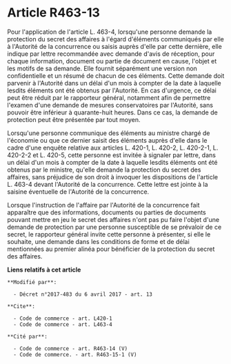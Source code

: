 # Article R463-13

Pour l'application de l'article L. 463-4, lorsqu'une personne demande la protection du secret des affaires à l'égard
d'éléments communiqués par elle à l'Autorité de la concurrence ou saisis auprès d'elle par cette dernière, elle indique par
lettre recommandée avec demande d'avis de réception, pour chaque information, document ou partie de document en cause,
l'objet et les motifs de sa demande. Elle fournit séparément une version non confidentielle et un résumé de chacun de ces
éléments. Cette demande doit parvenir à l'Autorité dans un délai d'un mois à compter de la date à laquelle lesdits éléments
ont été obtenus par l'Autorité. En cas d'urgence, ce délai peut être réduit par le rapporteur général, notamment afin de
permettre l'examen d'une demande de mesures conservatoires par l'Autorité, sans pouvoir être inférieur à quarante-huit
heures. Dans ce cas, la demande de protection peut être présentée par tout moyen. 

Lorsqu'une personne communique des éléments au ministre chargé de l'économie ou que ce dernier saisit des éléments auprès
d'elle dans le cadre d'une enquête relative   aux articles L. 420-1, L. 420-2, L. 420-2-1, L. 420-2-2 et L. 420-5, cette
personne est invitée à signaler par lettre, dans un délai d'un mois à compter de la date à laquelle lesdits éléments ont été
obtenus par le ministre, qu'elle demande la protection du secret des affaires, sans préjudice de son droit à invoquer les
dispositions de l'article L. 463-4 devant l'Autorité de la concurrence. Cette lettre est jointe à la saisine éventuelle de
l'Autorité de la concurrence. 

Lorsque l'instruction de l'affaire par l'Autorité de la concurrence fait apparaître que des informations, documents ou
parties de documents pouvant mettre en jeu le secret des affaires n'ont pas pu faire l'objet d'une demande de protection par
une personne susceptible de se prévaloir de ce secret, le rapporteur général invite cette personne à présenter, si elle le
souhaite, une demande dans les conditions de forme et de délai mentionnées au premier alinéa pour bénéficier de la protection
du secret des affaires.

**Liens relatifs à cet article**

	**Modifié par**:

	  - Décret n°2017-483 du 6 avril 2017 - art. 13

	**Cite**:

	  - Code de commerce - art. L420-1
	  - Code de commerce - art. L463-4

	**Cité par**:

	  - Code de commerce - art. R463-14 (V)
	  - Code de commerce. - art. R463-15-1 (V)
